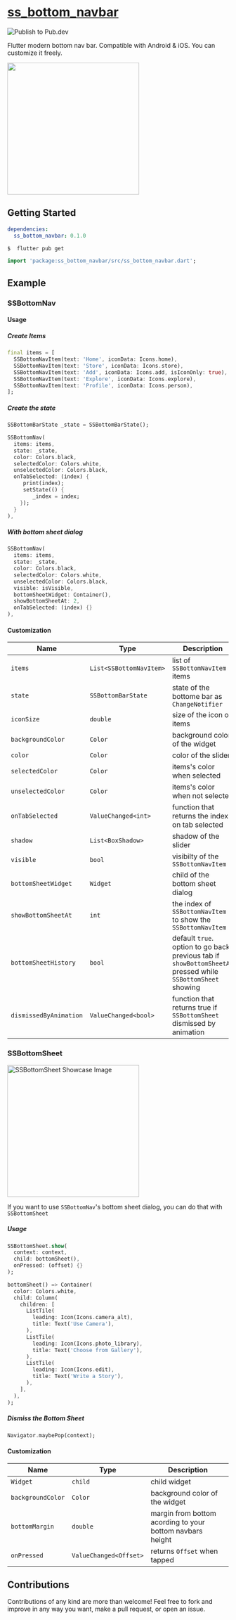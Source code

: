 

# [ss_bottom_navbar](https://pub.dev/packages/ss_bottom_navbar)

![Publish to Pub.dev](https://github.com/NBK-Group/ss_bottom_navbar/workflows/Publish%20to%20Pub.dev/badge.svg)

Flutter modern bottom nav bar. Compatible with Android & iOS. You can customize it freely.

<img src="https://github.com/NBK-Group/ss_bottom_navbar/blob/master/images/showcase.gif?raw=true" width="300" />

## Getting Started

```yaml
dependencies:
  ss_bottom_navbar: 0.1.0
```

```bash
$  flutter pub get
```

```dart
import 'package:ss_bottom_navbar/src/ss_bottom_navbar.dart';
```

## Example

### SSBottomNav


#### Usage
##### Create Items
```dart
final items = [
  SSBottomNavItem(text: 'Home', iconData: Icons.home),
  SSBottomNavItem(text: 'Store', iconData: Icons.store),
  SSBottomNavItem(text: 'Add', iconData: Icons.add, isIconOnly: true),
  SSBottomNavItem(text: 'Explore', iconData: Icons.explore),
  SSBottomNavItem(text: 'Profile', iconData: Icons.person),
];
```
##### Create the state
```dart
SSBottomBarState _state = SSBottomBarState();
```
```dart
SSBottomNav(
  items: items,
  state: _state,
  color: Colors.black,
  selectedColor: Colors.white,
  unselectedColor: Colors.black,
  onTabSelected: (index) {
     print(index);
     setState(() {
        _index = index;
    });
  }
),
```
##### With bottom sheet dialog
```dart
SSBottomNav(
  items: items,
  state: _state,
  color: Colors.black,
  selectedColor: Colors.white,
  unselectedColor: Colors.black,
  visible: isVisible,
  bottomSheetWidget: Container(),
  showBottomSheetAt: 2,
  onTabSelected: (index) {}
),
```
#### Customization

|Name|  Type| Description|
|--|--|--|
| `items` |`List<SSBottomNavItem>`| list of `SSBottomNavItem` items |
| `state` |`SSBottomBarState`| state of the bottome bar as `ChangeNotifier` |
|`iconSize`| `double`| size of the icon on items |
| `backgroundColor`| `Color` | background color of the widget|
| `color`| `Color`| color of the slider |
| `selectedColor`| `Color`| items's color when selected |
| `unselectedColor`| `Color`| items's color when not selected |
| `onTabSelected`| `ValueChanged<int>`| function that returns the index on tab selected|
| `shadow`| `List<BoxShadow>`| shadow of the slider |
| `visible`| `bool`| visibilty of the `SSBottomNavItem` |
| `bottomSheetWidget`| `Widget`| child of the bottom sheet dialog |
| `showBottomSheetAt`| `int`| the index of `SSBottomNavItem` to show the `SSBottomNavItem` |
| `bottomSheetHistory`| `bool`| default `true`. option to go back previous tab if `showBottomSheetAt` pressed while `SSBottomSheet` showing |
| `dismissedByAnimation`| `ValueChanged<bool>`| function that returns true if `SSBottomSheet` dismissed by animation |

### SSBottomSheet

<img src="https://github.com/NBK-Group/ss_bottom_navbar/blob/master/images/showcase-bottom-sheet.png?raw=true" alt="SSBottomSheet Showcase Image" width="300" />

If you want to use `SSBottomNav`'s bottom sheet dialog, you can do that with `SSBottomSheet`
##### Usage
```dart
SSBottomSheet.show(
  context: context,
  child: bottomSheet(),
  onPressed: (offset) {}
);
```
```dart
bottomSheet() => Container(
  color: Colors.white,
  child: Column(
    children: [
      ListTile(
        leading: Icon(Icons.camera_alt),
        title: Text('Use Camera'),
      ),
      ListTile(
        leading: Icon(Icons.photo_library),
        title: Text('Choose from Gallery'),
      ),
      ListTile(
        leading: Icon(Icons.edit),
        title: Text('Write a Story'),
      ),
    ],
  ),
);
```
##### Dismiss the Bottom Sheet
```dart
Navigator.maybePop(context);
```
#### Customization

|Name|  Type| Description|
|--|--|--|
|`Widget`| `child`| child widget |
| `backgroundColor`| `Color` | background color of the widget|
| `bottomMargin`| `double`| margin from bottom acording to your bottom navbars height |
| `onPressed`| `ValueChanged<Offset>`| returns `Offset` when tapped |

## Contributions

Contributions of any kind are more than welcome! Feel free to fork and improve in any way you want, make a pull request, or open an issue.
